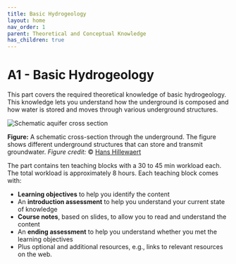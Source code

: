 ```yaml
---
title: Basic Hydrogeology
layout: home
nav_order: 1
parent: Theoretical and Conceptual Knowledge
has_children: true
---
```

<script
  src="https://cdn.mathjax.org/mathjax/latest/MathJax.js?config=TeX-AMS-MML_HTMLorMML"
  type="text/javascript">
</script>

# A1 - Basic Hydrogeology

This part covers the required theoretical knowledge of basic hydrogeology. This knowledge lets you understand how the underground is composed and how water is stored and moves through various underground structures.



![Schematic aquifer cross section](https://upload.wikimedia.org/wikipedia/commons/0/04/Aquifer_en.svg)



**Figure:** A schematic cross-section through the underground. The figure shows different underground structures that can store and transmit groundwater. *Figure credit:* © [Hans Hillewaert](https://commons.wikimedia.org/wiki/File:Groundwater_flow.svg)



The part contains ten teaching blocks with a 30 to 45 min workload each. The total workload is approximately 8 hours. Each teaching block comes with:

- **Learning objectives** to help you identify the content
- An **introduction assessment** to help you understand your current state of knowledge
- **Course notes**, based on slides, to allow you to read and understand the content
- An **ending assessment** to help you understand whether you met the learning objectives
- Plus optional and additional resources, e.g., links to relevant resources on the web.